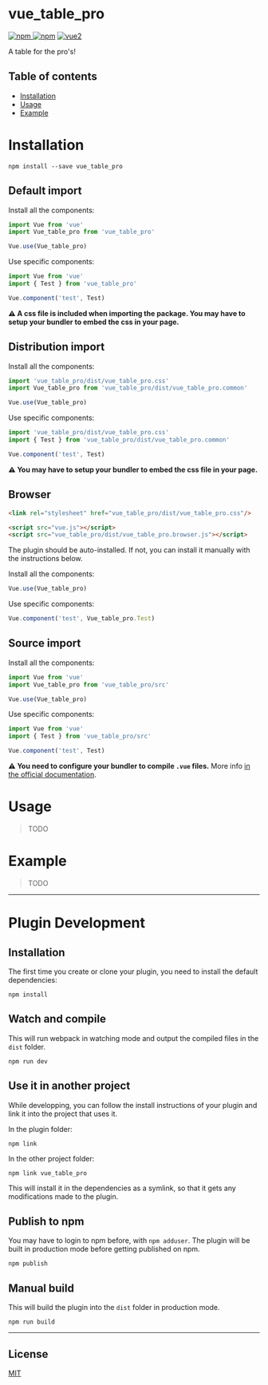 # vue_table_pro

[![npm](https://img.shields.io/npm/v/vue_table_pro.svg) ![npm](https://img.shields.io/npm/dm/vue_table_pro.svg)](https://www.npmjs.com/package/vue_table_pro)
[![vue2](https://img.shields.io/badge/vue-2.x-brightgreen.svg)](https://vuejs.org/)

A table for the pro's!

## Table of contents

- [Installation](#installation)
- [Usage](#usage)
- [Example](#example)

# Installation

```
npm install --save vue_table_pro
```

## Default import

Install all the components:

```javascript
import Vue from 'vue'
import Vue_table_pro from 'vue_table_pro'

Vue.use(Vue_table_pro)
```

Use specific components:

```javascript
import Vue from 'vue'
import { Test } from 'vue_table_pro'

Vue.component('test', Test)
```

**⚠️ A css file is included when importing the package. You may have to setup your bundler to embed the css in your page.**

## Distribution import

Install all the components:

```javascript
import 'vue_table_pro/dist/vue_table_pro.css'
import Vue_table_pro from 'vue_table_pro/dist/vue_table_pro.common'

Vue.use(Vue_table_pro)
```

Use specific components:

```javascript
import 'vue_table_pro/dist/vue_table_pro.css'
import { Test } from 'vue_table_pro/dist/vue_table_pro.common'

Vue.component('test', Test)
```

**⚠️ You may have to setup your bundler to embed the css file in your page.**

## Browser

```html
<link rel="stylesheet" href="vue_table_pro/dist/vue_table_pro.css"/>

<script src="vue.js"></script>
<script src="vue_table_pro/dist/vue_table_pro.browser.js"></script>
```

The plugin should be auto-installed. If not, you can install it manually with the instructions below.

Install all the components:

```javascript
Vue.use(Vue_table_pro)
```

Use specific components:

```javascript
Vue.component('test', Vue_table_pro.Test)
```

## Source import

Install all the components:

```javascript
import Vue from 'vue'
import Vue_table_pro from 'vue_table_pro/src'

Vue.use(Vue_table_pro)
```

Use specific components:

```javascript
import Vue from 'vue'
import { Test } from 'vue_table_pro/src'

Vue.component('test', Test)
```

**⚠️ You need to configure your bundler to compile `.vue` files.** More info [in the official documentation](https://vuejs.org/v2/guide/single-file-components.html).

# Usage

> TODO

# Example

> TODO

---

# Plugin Development

## Installation

The first time you create or clone your plugin, you need to install the default dependencies:

```
npm install
```

## Watch and compile

This will run webpack in watching mode and output the compiled files in the `dist` folder.

```
npm run dev
```

## Use it in another project

While developping, you can follow the install instructions of your plugin and link it into the project that uses it.

In the plugin folder:

```
npm link
```

In the other project folder:

```
npm link vue_table_pro
```

This will install it in the dependencies as a symlink, so that it gets any modifications made to the plugin.

## Publish to npm

You may have to login to npm before, with `npm adduser`. The plugin will be built in production mode before getting published on npm.

```
npm publish
```

## Manual build

This will build the plugin into the `dist` folder in production mode.

```
npm run build
```

---

## License

[MIT](http://opensource.org/licenses/MIT)
